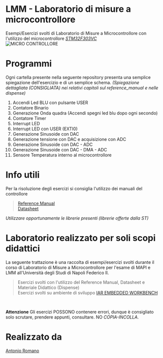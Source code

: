 # LMM - Laboratorio di misure a microcontrollore
Esempi/Esercizi svolti di Laboratorio di Misure a Microcontrollore con l'utilizzo del microcontrollore *[STM32F303VC](https://www.st.com/en/microcontrollers-microprocessors/stm32f303vc.html)*<br>
![MICRO CONTROLLORE](https://www.st.com/bin/ecommerce/api/image.PF254044.en.feature-description-include-personalized-no-cpn-medium.jpg)

# Programmi
Ogni cartella presente nella seguente repository presenta una semplice spiegazione dell'esercizio e di un semplice schema. 
*(Spiegazione dettagliata (CONSIGLIATA) nei relativi capitoli sul reference_manual e nelle dispense)*

1. Accendi Led BLU con pulsante USER <br>
2. Contatore Binario <br>
3. Generazione Onda quadra (Accendi spegni led blu dopo ogni secondo) <br>
4. Contatore Timer <br>
5. Interrupt LED
6. Interrupt LED con USER (EXTI0)
7. Generazione Sinusoide con DAC
8. Generazione tensione con DAC e acquisizione con ADC
9. Generazione Sinusoide con DAC - ADC
10. Generazione Sinusoide con DAC - DMA - ADC
11. Sensore Temperatura interno al microcontrollore

# Info utili
Per la risoluzione degli esercizi si consiglia l'utilizzo dei manuali del controllore
> [Reference Manual](https://www.st.com/resource/en/reference_manual/dm00043574-stm32f303xb-c-d-e-stm32f303x6-8-stm32f328x8-stm32f358xc-stm32f398xe-advanced-arm-based-mcus-stmicroelectronics.pdf)<br>
> [Datasheet](https://www.st.com/resource/en/datasheet/stm32f303vc.pdf)

*Utilizzare opportunamente le librerie presenti (librerie offerte dalla ST)*

# Laboratorio realizzato per soli scopi didattici
La seguente trattazione è una raccolta di esempi/esercizi svolti durante il corso di Laboratorio di Misure a Microcontrollore per l'esame di MAPI e LMM all'Università degli Studi di Napoli Federico II.
> Esercizi svolti con l'utilizzo del Reference Manual, Datasheet e Materiale Didattico (Dispense)<br>
> Esercizi svolti su ambiente di sviluppo [IAR EMBEDDED WORKBENCH](https://www.iar.com/iar-embedded-workbench/)<br>
<br>

**Attenzione** Gli esercizi POSSONO contenere errori, dunque è consigliato solo scrutare, prendere appunti, consultare. NO *COPIA-INCOLLA*.

# Realizzato da
<a href = "https://github.com/LaErre9" > Antonio Romano </a>

